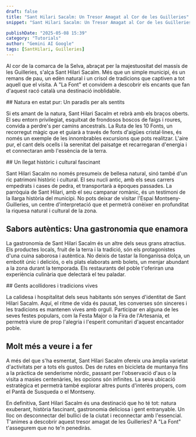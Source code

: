 ```yaml
---
draft: false
title: "Sant Hilari Sacalm: Un Tresor Amagat al Cor de les Guilleries"
snippet: "Sant Hilari Sacalm: Un Tresor Amagat al Cor de les Guilleries"

publishDate: "2025-05-08 15:39"
category: "Tutorials"
author: "Gemini AI Google"
tags: [SantHilari, Guilleries]
---
```


Al cor de la comarca de la Selva, abraçat per la majestuositat del massís de les Guilleries, s'alça Sant Hilari Sacalm. Més que un simple municipi, és un remans de pau, un edèn natural i un crisol de tradicions que captiven a tot aquell que el visita. A "La Font" et convidem a descobrir els encants que fan d'aquest racó català una destinació inoblidable.

## Natura en estat pur: Un paradís per als sentits

Si ets amant de la natura, Sant Hilari Sacalm et rebrà amb els braços oberts. El seu entorn privilegiat, esquitxat de frondosos boscos de faigs i roures, convida a perdre's per camins ancestrals. La Ruta de les 10 Fonts, un recorregut màgic que et guiarà a través de fonts d'aigües cristal·lines, és només un exemple de les innombrables excursions que pots realitzar. L'aire pur, el cant dels ocells i la serenitat del paisatge et recarregaran d'energia i et connectaran amb l'essència de la terra.

## Un llegat històric i cultural fascinant

Sant Hilari Sacalm no només presumeix de bellesa natural, sinó també d'un ric patrimoni històric i cultural. El seu nucli antic, amb els seus carrers empedrats i cases de pedra, et transportarà a èpoques passades. La parròquia de Sant Hilari, amb el seu campanar romànic, és un testimoni de la llarga història del municipi. No pots deixar de visitar l'Espai Montseny-Guilleries, un centre d'interpretació que et permetrà conèixer en profunditat la riquesa natural i cultural de la zona.

## Sabors autèntics: Una gastronomia que enamora

La gastronomia de Sant Hilari Sacalm és un altre dels seus grans atractius. Els productes locals, fruit de la terra i la tradició, són els protagonistes d'una cuina saborosa i autèntica. No deixis de tastar la llonganissa dolça, un embotit únic i deliciós, o els plats elaborats amb bolets, un menjar abundant a la zona durant la temporada. Els restaurants del poble t'oferiran una experiència culinària que delectarà el teu paladar.

## Gents acollidores i tradicions vives

La calidesa i hospitalitat dels seus habitants són senyes d'identitat de Sant Hilari Sacalm. Aquí, el ritme de vida és pausat, les converses són sinceres i les tradicions es mantenen vives amb orgull. Participar en alguna de les seves festes populars, com la Festa Major o la Fira de l'Artesania, et permetrà viure de prop l'alegria i l'esperit comunitari d'aquest encantador poble.

## Molt més a veure i a fer

A més del que s'ha esmentat, Sant Hilari Sacalm ofereix una àmplia varietat d'activitats per a tots els gustos. Des de rutes en bicicleta de muntanya fins a la pràctica de senderisme nòrdic, passant per l'observació d'aus o la visita a masies centenàries, les opcions són infinites. La seva ubicació estratègica et permetrà també explorar altres punts d'interès propers, com el Pantà de Susqueda o el Montseny.

En definitiva, Sant Hilari Sacalm és una destinació que ho té tot: natura exuberant, història fascinant, gastronomia deliciosa i gent entranyable. Un lloc on desconnectar del bullici de la ciutat i reconnectar amb l'essencial. T'animes a descobrir aquest tresor amagat de les Guilleries? A "La Font" t'assegurem que no te'n penediràs.
